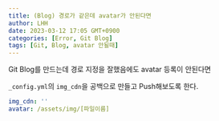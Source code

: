 ```yaml
---
title: (Blog) 경로가 같은데 avatar가 안된다면
author: LHH
date: 2023-03-12 17:05 GMT+0900
categories: [Error, Git Blog]
tags: [Git, Blog, avatar 안될때]
---
```


Git Blog를 만드는데 경로 지정을 잘했음에도 avatar 등록이 안된다면

`_config.yml`의 `img_cdn`을 공백으로 만들고 Push해보도록 한다.

```yml
img_cdn: ''
avatar: /assets/img/[파일이름]
```
